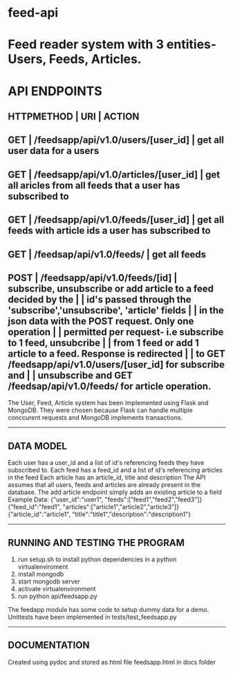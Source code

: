 # feed-api
Feed reader system with 3 entities- Users, Feeds, Articles.
==================================================================================================================
API ENDPOINTS
===================================================================================================================
HTTPMETHOD |               URI                       | ACTION
--------------------------------------------------------------------------------------------------------------------
GET        |  /feedsapp/api/v1.0/users/[user_id]     | get all user data for a users
--------------------------------------------------------------------------------------------------------------------
GET        |  /feedsapp/api/v1.0/articles/[user_id]  | get all aricles from all feeds that a user has subscribed to
--------------------------------------------------------------------------------------------------------------------
GET        |  /feedsapp/api/v1.0/feeds/[user_id]     | get all feeds with article ids a user has subscribed to
--------------------------------------------------------------------------------------------------------------------
GET        |  /feedsap/api/v1.0/feeds/               | get all feeds
--------------------------------------------------------------------------------------------------------------------
POST       |  /feedsapp/api/v1.0/feeds/[id]          | subscribe, unsubscribe or add article to a feed decided by the
	   |	                                     | id's passed through the 'subscribe','unsubscribe', 'article' fields
           |				             | in the json data with the POST request. Only one operation
           |				             | permitted per request- i.e subscribe to 1 feed, unsubcribe
           |				             | from 1 feed or add 1 article to a feed. Response is redirected
	   |				             | to GET /feedsapp/api/v1.0/users/[user_id] for subscribe and
           |				             | unsubscribe and GET /feedsap/api/v1.0/feeds/ for article operation.
---------------------------------------------------------------------------------------------------------------------							

The User, Feed, Article system has been implemented using Flask and MongoDB.
They were chosen because Flask can handle multiple conccurent requests and 
MongoDB implements transactions.

------------------------------------------------------------------
DATA MODEL
-----------------------------------------------------------------
Each user has a user_id and a list of id's referencing feeds they
have subscribed to.
Each feed has a feed_id and a list of id's referencing articles
in the feed
Each article has an article_id, title and description
The API assumes that all users, feeds and articles are already present in
the database. The add article endpoint simply adds an existing article to
a field
Example Data:
{"user_id":"user1", "feeds":["feed1","feed2","feed3"]}
{"feed_id":"feed1", "articles":["article1","article2","article3"]}
{"article_id":"article1", "title":"title1","description":"description1"}

------------------------------------------------------------------
RUNNING AND TESTING THE PROGRAM
------------------------------------------------------------------ 
1) run setup.sh to install python dependencies in a python virtualenviroment
2) install mongodb
3) start mongodb server
4) activate virtualenvironment
5) run python api/feedsapp.py

The feedapp module has some code to setup dummy data for a demo.
Unittests have been implemented in tests/test_feedsapp.py

----------------------------------------------------------
DOCUMENTATION
----------------------------------------------------------
Created using pydoc and stored as html file feedsapp.html
in docs folder

